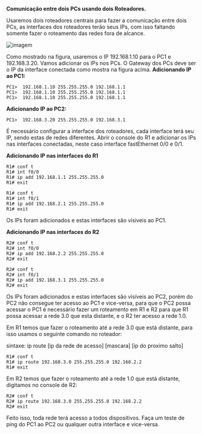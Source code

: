 **Comunicação entre dois PCs usando dois Roteadores.**

Usaremos dois roteadores centrais para fazer a comunicação entre dois PCs, as interfaces dos roteadores terão seus IPs, com isso faltando somente fazer o roteamento das redes fora de alcance.  

![imagem](https://uploaddeimagens.com.br/images/001/138/416/original/rede2rot.png?1508263501)

Como mostrado na figura, usaremos o IP 192.168.1.10 para o PC1 e 192.168.3.20. Vamos adicionar os IPs nos PCs.
O Gateway dos PCs deve ser o IP da interface conectada como mostra na figura acima.
**Adicionando IP ao PC1:**

    PC1>  192.168.1.10 255.255.255.0 192.168.1.1
    PC1>  192.168.1.10 255.255.255.0 192.168.1.1
    PC1>  192.168.1.10 255.255.255.0 192.168.1.1
    

**Adicionando IP ao PC2:**

    PC1>  192.168.3.20 255.255.255.0 192.168.3.1

É necessário configurar a interface dos roteadores, cada interface terá seu IP, sendo estas de redes diferentes.
Abrir o console do R1 e adicionar os IPs nas interfaces conectadas, neste caso interface fastEthernet 0/0 e 0/1.

**Adicionando IP nas interfaces do R1**

    R1# conf t
    R1# int f0/0
    R1# ip add 192.168.1.1 255.255.255.0
    R1# exit

    R1# conf t
    R1# int f0/1
    R1# ip add 192.168.2.1 255.255.255.0
    R1# exit

Os IPs foram adicionados e estas interfaces são visiveis ao PC1.

**Adicionando IP nas interfaces do R2**

    R2# conf t
    R2# int f0/0
    R2# ip add 192.168.2.2 255.255.255.0
    R2# exit

    R2# conf t
    R2# int f0/1
    R2# ip add 192.168.3.1 255.255.255.0
    R2# exit

Os IPs foram adicionados e estas interfaces são visíveis ao PC2, porém do PC2 não consegue ter acesso ao PC1 e vice-versa, para que o PC2 possa acessar o PC1 é necessário fazer um roteamento em R1 e R2 para que R1 possa acessar a rede 3.0 que esta distante, e o R2 ter acesso a rede 1.0.

Em R1 temos que fazer o roteamento até a rede 3.0 que está distante, para isso usamos o seguinte comando no roteador:

sintaxe: ip route [ip da rede de acesso] [mascara] [ip do proximo salto]

    R1# conf t
    R1# ip route 192.168.3.0 255.255.255.0 192.168.2.2
    R1# exit

Em R2 temos que fazer o roteamento até a rede 1.0 que está distante, digitamos no console de R2:

    R2# conf t
    R2# ip route 192.168.3.0 255.255.255.0 192.168.2.2
    R2# exit

Feito isso, toda rede terá acesso a todos dispositivos.
Faça um teste de ping do PC1 ao PC2 ou qualquer outra interface e vice-versa.



